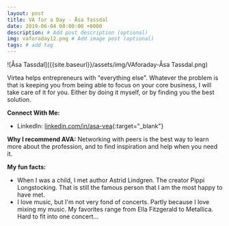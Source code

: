 ```yaml
---
layout: post
title: VA for a Day - Åsa Tassdal
date: 2019-06-04 00:00:00 +0000
description: # Add post description (optional)
img: vaforaday12.png # Add image post (optional)
tags: # add tag
---
```


![Åsa Tassdal]({{site.baseurl}}/assets/img/VAforaday-Åsa Tassdal.png)

Virtea helps entrepreneurs with "everything else". Whatever the problem is that is keeping you from being able to focus on your core business, I will take care of it for you. Either by doing it myself, or by finding you the best solution.

__Connect With Me:__
* LinkedIn: [linkedin.com/in/asa-vea](https://www.linkedin.com/in/asa-vea){:target="_blank"}

__Why I recommend AVA:__
Networking with peers is the best way to learn more about the profession, and to find inspiration and help when you need it.

__My fun facts:__
* When I was a child, I met author Astrid Lindgren. The creator Pippi Longstocking. That is still the famous person that I am the most happy to have met.  
* I love music, but I'm not very fond of concerts. Partly because I love mixing my music. My favorites range from Ella Fitzgerald to Metallica. Hard to fit into one concert...
